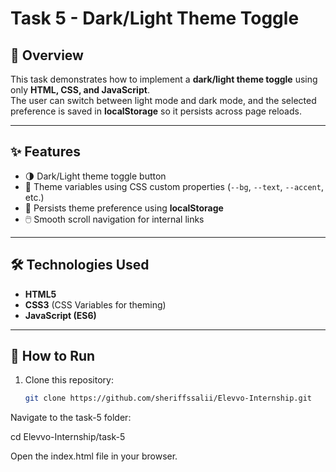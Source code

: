 # Task 5 - Dark/Light Theme Toggle

## 📌 Overview
This task demonstrates how to implement a **dark/light theme toggle** using only **HTML, CSS, and JavaScript**.  
The user can switch between light mode and dark mode, and the selected preference is saved in **localStorage** so it persists across page reloads.

---

## ✨ Features
- 🌗 Dark/Light theme toggle button  
- 🎨 Theme variables using CSS custom properties (`--bg`, `--text`, `--accent`, etc.)  
- 💾 Persists theme preference using **localStorage**  
- 🖱️ Smooth scroll navigation for internal links  

---

## 🛠️ Technologies Used
- **HTML5**  
- **CSS3** (CSS Variables for theming)  
- **JavaScript (ES6)**  

---

## 🚀 How to Run
1. Clone this repository:
   ```bash
   git clone https://github.com/sheriffssalii/Elevvo-Internship.git
   
Navigate to the task-5 folder:

cd Elevvo-Internship/task-5

Open the index.html file in your browser.
